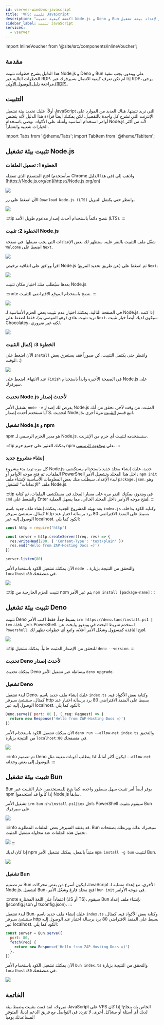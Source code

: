 ```yaml
---
id: vserver-windows-javascript
title: 'VPS: تثبيت JavaScript'
description: "اكتشف كيفية تثبيت Node.js و Deno و Bun على ويندوز لإعداد بيئة تشغيل JavaScript بكفاءة → تعلّم المزيد الآن"
sidebar_label: تثبيت JavaScript
services:
  - vserver
---
```


import InlineVoucher from '@site/src/components/InlineVoucher';

## مقدمة

هذا الدليل يشرح خطوات تثبيت Node.js و Deno و Bun على ويندوز. يجب تنفيذ الخطوات التالية عبر RDP، إذا لم تكن تعرف كيفية الاتصال بسيرفرك عبر RDP، يرجى مراجعة [دليل الوصول الأولي (RDP)](vserver-windows-userdp.md).
<InlineVoucher />

## التثبيت

أولاً، عليك تحديد بيئة تشغيل JavaScript التي تريد تثبيتها. هناك العديد من الموارد على الإنترنت التي تشرح كل واحدة بالتفصيل. لكن يمكنك أيضاً قراءة هذا الدليل لأنه يتضمن أوامر استخدام أساسية وأمثلة على الأكواد. نوصي باستخدام Node.js لأنه من أكثر الخيارات شعبية وانتشاراً.

import Tabs from '@theme/Tabs';
import TabItem from '@theme/TabItem';

<Tabs>
<TabItem value="Node.js Runtime" label="Node.js" default>

## تثبيت بيئة تشغيل Node.js

### الخطوة 1: تحميل الملفات
افتح المتصفح الذي تفضله (سأستخدم Chrome في هذا الدليل) واذهب إلى [https://Node.js.org/en](https://Node.js.org/en)

![](https://screensaver01.zap-hosting.com/index.php/s/FXEML6xiCedS7Nq/preview)

الآن اضغط على زر `Download Node.js (LTS)` وانتظر حتى يكتمل التنزيل.

![](https://screensaver01.zap-hosting.com/index.php/s/EwjMejMYykPCQRQ/preview)

:::tip
ننصح دائماً باستخدام أحدث إصدار مدعوم طويل الأمد (LTS).
:::

### الخطوة 2: تثبيت Node.js
شغّل ملف التثبيت بالنقر عليه. ستظهر لك بعض الإعدادات التي يجب ضبطها. في صفحة `Welcome` اضغط على `Next`.

![](https://screensaver01.zap-hosting.com/index.php/s/4kZo7AFbMk58c2E/preview)

اقرأ ووافق على اتفاقية ترخيص Node.js (عن طريق تحديد المربع) ثم اضغط على `Next`.

![](https://screensaver01.zap-hosting.com/index.php/s/sDNjGj7fCqHRFGp/preview)

بعدها سيُطلب منك اختيار مكان تثبيت Node.js.

:::note
ننصح باستخدام الموقع الافتراضي للتثبيت.
:::

![](https://screensaver01.zap-hosting.com/index.php/s/L2wNRLFfEo3H6wn/preview)

في الصفحة التالية، يمكنك اختيار عدم تثبيت بعض الحزم الأساسية لـ Node.js. إذا كنت تريد تثبيت عادي (وهو الموصى به)، فقط اضغط على `Next`. سيكون لديك أيضاً خيار تثبيت Chocolatey، لكنه غير ضروري.

![](https://screensaver01.zap-hosting.com/index.php/s/y6ssQbn2psE5sFt/preview)

### الخطوة 3: إكمال التثبيت
الآن اضغط على `Install` وانتظر حتى يكتمل التثبيت. كن صبوراً فقد يستغرق بعض الوقت. :)

![](https://screensaver01.zap-hosting.com/index.php/s/Bdr4pfwS2HRoaS2/preview)

عند الانتهاء، اضغط على `Finish` في الصفحة الأخيرة وابدأ باستخدام Node.js على سيرفرك.

### تحديث Node.js لأحدث إصدار

تشغيل الأمر `node -v` يعرض لك إصدار Node.js المثبت. من وقت لآخر، تحقق من أنك تستخدم أحدث إصدار LTS. لتحديث Node.js، اتبع قسم [التثبيت](vserver-windows-javascript.md) مرة أخرى.

### تشغيل Node.js و npm

npm هو مدير الحزم الرسمي لـ Node.js. ستستخدمه لتثبيت أي حزم من الإنترنت.

:::tip
يمكنك العثور على جميع حزم npm على [موقعهم الرسمي](https://www.npmjs.com/).
:::

### إنشاء مشروع جديد

كل مرة تريد بدء مشروع Node.js جديد، عليك إنشاء مجلد جديد باستخدام مستكشف الملفات، ثم فتح موجه الأوامر أو PowerShell داخل هذا المجلد وتشغيل الأمر `npm init` لبدء الإعداد. سيطلب منك بعض المعلومات الأساسية لإنشاء ملف `package.json`، وهو ملف "الإعدادات" لتشغيل Node.js.

:::tip
في ويندوز، يمكنك النقر مرة على مسار المجلد في مستكشف الملفات، ثم كتابة `cmd` والضغط على Enter لفتح موجه الأوامر داخل المجلد الحالي، مما يسهل العملية.
:::

بعد تهيئة المشروع الجديد، يمكنك إنشاء ملف جديد باسم `index.js` وكتابة الكود بداخله. كمثال، سننشئ سيرفر http بسيط على المنفذ الافتراضي 80 يرد برسالة اختبار عند الوصول إليه عبر localhost. الكود كما يلي:

```js
const http = require('http')

const server = http.createServer((req, res) => {
  res.writeHead(200, { 'Content-Type': 'text/plain' })
  res.end('Hello from ZAP-Hosting Docs =)')
})

server.listen(80)
```

الآن يمكنك تشغيل الكود باستخدام الأمر `node .` والتحقق من النتيجة بزيارة `localhost:80` في متصفحك.

![](https://screensaver01.zap-hosting.com/index.php/s/kWRi9agrzkWc4rw/preview)

:::tip
تثبيت الحزم الخارجية من npm يتم عبر الأمر `npm install [package-name]`
:::

</TabItem>

<TabItem value="Deno Runtime" label="Deno" default>

## تثبيت بيئة تشغيل Deno

تثبيت Deno بسيط جداً، فقط اكتب الأمر `irm https://deno.land/install.ps1 | iex` داخل نافذة PowerShell. استخدم شريط البحث في ويندوز وابحث عن `Powershell`. افتح النافذة كمسؤول وشغّل الأمر أعلاه، واتبع أي خطوات تظهر لك.

![](https://screensaver01.zap-hosting.com/index.php/s/jTdDo6c2Kx42o8B/preview)

:::tip
للتحقق من الإصدار المثبت حالياً، يمكنك تشغيل `deno --version`.
:::

### تحديث Deno لأحدث إصدار

يمكنك تحديث Deno ببساطة عبر تشغيل الأمر `deno upgrade`.

### تشغيل Deno

لبدء تشغيل Deno، عليك إنشاء ملف جديد باسم `index.ts` وكتابة بعض الأكواد فيه. كمثال، سننشئ سيرفر http بسيط على المنفذ الافتراضي 80 يرد برسالة اختبار عند الوصول إليه عبر localhost. الكود كما يلي:

```js
Deno.serve({ port: 80 }, (_req: Request) => {
  return new Response('Hello from ZAP-Hosting Docs =)')
})
```

الآن يمكنك تشغيل الكود باستخدام الأمر `deno run --allow-net index.ts` والتحقق من النتيجة بزيارة `localhost:80` في متصفحك.

![](https://screensaver01.zap-hosting.com/index.php/s/rswYFXWM9D5grpS/preview)

:::info
تم تصميم Deno ليكون أكثر أماناً، لذا يتطلب أذونات معينة مثل `--allow-net` للوصول إلى بعض وحداته.
:::

</TabItem>

<TabItem value="Bun Runtime" label="Bun" default>

## تثبيت بيئة تشغيل Bun

Bun يوفر أيضاً أمر تثبيت سهل بسطور واحدة، كما يتيح للمستخدمين خيار التثبيت عبر npm إذا كانوا قد استخدموا Node.js سابقاً.

<Tabs>
<TabItem value="command" label="الأمر" default>

تشغيل الأمر `irm bun.sh/install.ps1|iex` داخل PowerShell سيقوم بتثبيت Bun على سيرفرك.

![](https://screensaver01.zap-hosting.com/index.php/s/65oooTQRGQPW8DS/preview)

:::info
قد يفتقد السيرفر بعض الملفات المطلوبة. Bun سيخبرك بذلك ويربطك بصفحات تحميل هذه الملفات عند محاولة تشغيل المثبت.

![](https://screensaver01.zap-hosting.com/index.php/s/kZsc5DF3BAiQ2fF/preview)
:::

</TabItem>
<TabItem value="npm" label="npm">

إذا كان لديك npm مثبتاً بالفعل، يمكنك تشغيل الأمر `npm install -g bun` لتثبيت Bun.

![](https://screensaver01.zap-hosting.com/index.php/s/cejbBAQdHxkrm2A/preview)

</TabItem>
</Tabs>

### تشغيل Bun

تم تصميم Bun ليكون أسرع من بعض محركات JavaScript الأخرى، مع إعداد مشابه لـ Node.js. لتشغيل Bun، افتح مجلد فارغ وشغّل الأمر `bun init` في موجه الأوامر.

:::note
اعتماداً على اللغة المختارة (JS أو TS)، سيقوم Bun بإنشاء ملف إعداد (jsconfig.json أو tsconfig.json).
:::

لبدء تشغيل Bun، عليك إنشاء ملف جديد باسم `index.ts` وكتابة بعض الأكواد فيه. كمثال، سننشئ سيرفر http بسيط على المنفذ الافتراضي 80 يرد برسالة اختبار عند الوصول إليه عبر localhost. الكود كما يلي:

```js
const server = Bun.serve({
  port: 80,
  fetch(req) {
    return new Response('Hello from ZAP-Hosting Docs =)')
  },
})
```

الآن يمكنك تشغيل الكود باستخدام الأمر `bun index.ts` والتحقق من النتيجة بزيارة `localhost:80` في متصفحك.

![](https://screensaver01.zap-hosting.com/index.php/s/oTco7F65bZbSGP9/preview)

</TabItem>
</Tabs>



## الخاتمة

مبروك، لقد قمت بتثبيت وضبط بيئة JavaScript على VPS الخاص بك بنجاح! إذا كان لديك أي أسئلة أو مشاكل أخرى، لا تتردد في التواصل مع فريق الدعم لدينا، المتوفر لمساعدتك يومياً!

<InlineVoucher />